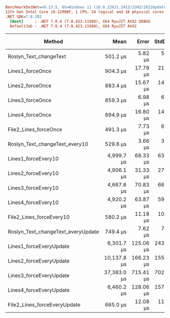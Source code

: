 ``` ini

BenchmarkDotNet=v0.13.5, OS=Windows 11 (10.0.22621.1413/22H2/2022Update/SunValley2)
12th Gen Intel Core i9-12900F, 1 CPU, 24 logical and 16 physical cores
.NET SDK=7.0.202
  [Host]     : .NET 7.0.4 (7.0.423.11508), X64 RyuJIT AVX2 DEBUG
  DefaultJob : .NET 7.0.4 (7.0.423.11508), X64 RyuJIT AVX2


```
|                             Method |        Mean |     Error |    StdDev | Ratio | RatioSD |      Gen0 |     Gen1 |    Gen2 |   Allocated | Alloc Ratio |
|----------------------------------- |------------:|----------:|----------:|------:|--------:|----------:|---------:|--------:|------------:|------------:|
|             Roslyn_Text_changeText |    501.2 μs |   5.82 μs |   5.44 μs |  1.00 |    0.00 |   15.6250 |   0.9766 |       - |   253.49 KB |        1.00 |
|                   Lines1_forceOnce |    904.3 μs |  17.79 μs |  21.85 μs |  1.81 |    0.05 |   57.6172 |  28.3203 |  0.9766 |   883.16 KB |        3.48 |
|                   Lines2_forceOnce |    883.4 μs |  15.67 μs |  14.66 μs |  1.76 |    0.03 |   56.6406 |  27.3438 |       - |   879.03 KB |        3.47 |
|                   Lines3_forceOnce |    859.3 μs |   6.98 μs |   6.18 μs |  1.71 |    0.02 |   55.6641 |  27.3438 |       - |   864.46 KB |        3.41 |
|                   Lines4_forceOnce |    894.9 μs |  16.80 μs |  14.89 μs |  1.79 |    0.04 |   57.6172 |  28.3203 |  0.9766 |   882.75 KB |        3.48 |
|              File2_Lines_forceOnce |    491.3 μs |   7.73 μs |   6.85 μs |  0.98 |    0.01 |   31.2500 |  20.5078 |       - |   481.88 KB |        1.90 |
|     Roslyn_Text_changeText_every10 |    529.8 μs |   3.66 μs |   3.42 μs |  1.06 |    0.01 |   18.5547 |   0.9766 |       - |   288.14 KB |        1.14 |
|                Lines1_forceEvery10 |  4,999.7 μs |  68.33 μs |  63.91 μs |  9.98 |    0.16 |  343.7500 | 117.1875 |  7.8125 |  5369.79 KB |       21.18 |
|                Lines2_forceEvery10 |  4,906.1 μs |  31.33 μs |  27.78 μs |  9.79 |    0.13 |  343.7500 | 125.0000 |  7.8125 |  5366.69 KB |       21.17 |
|                Lines3_forceEvery10 |  4,667.6 μs |  70.83 μs |  66.25 μs |  9.31 |    0.14 |  335.9375 | 109.3750 |       - |  5181.41 KB |       20.44 |
|                Lines4_forceEvery10 |  4,920.2 μs |  63.87 μs |  59.75 μs |  9.82 |    0.15 |  343.7500 | 117.1875 |  7.8125 |  5369.79 KB |       21.18 |
|           File2_Lines_forceEvery10 |    580.2 μs |  11.18 μs |  10.45 μs |  1.16 |    0.02 |   33.2031 |  21.4844 |       - |   520.01 KB |        2.05 |
| Roslyn_Text_changeText_everyUpdate |    749.4 μs |   7.62 μs |   7.13 μs |  1.50 |    0.03 |   37.1094 |   1.9531 |       - |    575.2 KB |        2.27 |
|            Lines1_forceEveryUpdate |  6,301.7 μs | 125.06 μs | 243.92 μs | 12.28 |    0.31 |  671.8750 | 382.8125 | 15.6250 | 10311.22 KB |       40.68 |
|            Lines2_forceEveryUpdate | 10,137.8 μs | 166.23 μs | 155.49 μs | 20.23 |    0.32 |  750.0000 | 406.2500 | 15.6250 | 11653.72 KB |       45.97 |
|            Lines3_forceEveryUpdate | 37,383.0 μs | 715.41 μs | 702.62 μs | 74.63 |    1.18 | 2769.2308 | 538.4615 | 76.9231 | 43358.95 KB |      171.05 |
|            Lines4_forceEveryUpdate |  6,460.2 μs | 128.06 μs | 157.27 μs | 12.87 |    0.35 |  671.8750 | 367.1875 | 15.6250 | 10302.61 KB |       40.64 |
|       File2_Lines_forceEveryUpdate |    665.0 μs |  12.08 μs |  11.30 μs |  1.33 |    0.03 |   37.1094 |  21.4844 |       - |   572.09 KB |        2.26 |
